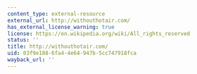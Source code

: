 ```yaml
---
content_type: external-resource
external_url: http://withouthotair.com/
has_external_license_warning: true
license: https://en.wikipedia.org/wiki/All_rights_reserved
status: ''
title: http://withouthotair.com/
uid: 03f9e188-6fa4-4e64-947b-5cc747918fca
wayback_url: ''
---
```

